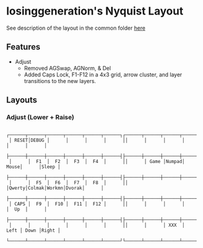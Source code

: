 losinggeneration's Nyquist Layout
============================

See description of the layout in the common folder
[here](../../../../users/losinggeneration/README.md)

## Features
- Adjust
  - Removed AGSwap, AGNorm, & Del
  - Added Caps Lock, F1-F12 in a 4x3 grid, arrow cluster, and layer transitions
    to the new layers.

## Layouts

### Adjust (Lower + Raise)

```
 ┌──────┬──────┬──────┬──────┬──────┬──────┐┌──────┬──────┬──────┬──────┬──────┬──────┐
 │ RESET│DEBUG │      │      │      │      ││      │      │      │      │      │      │
 ├──────┼──────┼──────┼──────┼──────┼──────┤├──────┼──────┼──────┼──────┼──────┼──────┤
 │      │  F1  │  F2  │  F3  │  F4  │      ││      │ Game │Numpad│ Mouse│      │Sleep │
 ├──────┼──────┼──────┼──────┼──────┼──────┤├──────┼──────┼──────┼──────┼──────┼──────┤
 │      │  F5  │  F6  │  F7  │  F8  │      ││      │Qwerty│Colmak│Workmn│Dvorak│      │
 ├──────┼──────┼──────┼──────┼──────┼──────┤├──────┼──────┼──────┼──────┼──────┼──────┤
 │ CAPS │  F9  │  F10 │  F11 │  F12 │      ││      │      │      │      │  Up  │      │
 ├──────┼──────┼──────┼──────┼──────┼──────┤├──────┼──────┼──────┼──────┼──────┼──────┤
 │      │      │      │      │      │      ││      │      │ XXX  │ Left │ Down │Right │
 └──────┴──────┴──────┴──────┴──────┴──────┘└──────┴──────┴──────┴──────┴──────┴──────┘
```
